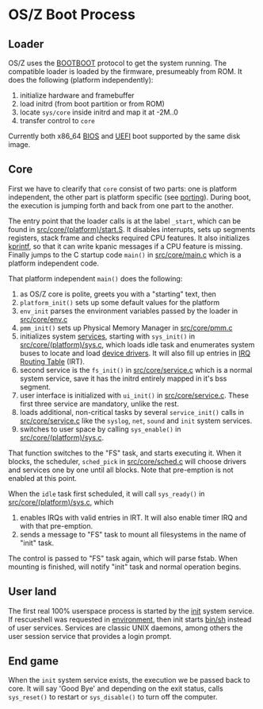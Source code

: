 OS/Z Boot Process
=================

Loader
------

OS/Z uses the [BOOTBOOT](https://github.com/bztsrc/osz/tree/master/loader) protocol to get the system running.
The compatible loader is loaded by the firmware, presumeably from ROM. It does the following (platform independently):

 1. initialize hardware and framebuffer
 2. load initrd (from boot partition or from ROM)
 3. locate `sys/core` inside initrd and map it at -2M..0
 4. transfer control to `core`

Currently both x86_64 [BIOS](https://github.com/bztsrc/osz/blob/master/loader/x86_64-bios/bootboot.asm) and [UEFI](https://github.com/bztsrc/osz/blob/master/loader/x86_64-efi/bootboot.c) boot supported by the same disk image.

Core
----

First we have to clearify that `core` consist of two parts: one is platform independent, the other part is platform specific
(see [porting](https://github.com/bztsrc/osz/blob/master/docs/porting.md)). During boot, the execution is jumping forth and back
from one part to the another.

The entry point that the loader calls is at the label `_start`, which can be found in  [src/core/(platform)/start.S](https://github.com/bztsrc/osz/blob/master/src/core/x86_64/start.S).
It disables interrupts, sets up segments registers, stack frame and checks required CPU features. It also initializes [kprintf](https://github.com/bztsrc/osz/blob/master/src/core/kprintf.c), so that it can write kpanic messages if a CPU feature is missing.
Finally jumps to the C startup code `main()` in [src/core/main.c](https://github.com/bztsrc/osz/blob/master/src/core/main.c) which is a platform independent code.

That platform independent `main()` does the following:

 1. as OS/Z core is polite, greets you with a "starting" text, then
 2. `platform_init()` sets up some default values for the platform
 3. `env_init` parses the environment variables passed by the loader in [src/core/env.c](https://github.com/bztsrc/osz/blob/master/src/core/env.c)
 4. `pmm_init()` sets up Physical Memory Manager in [src/core/pmm.c](https://github.com/bztsrc/osz/blob/master/src/core/pmm.c)
 5. initializes system [services](https://github.com/bztsrc/osz/blob/master/docs/services.md), starting with `sys_init()` in [src/core/(platform)/sys.c](https://github.com/bztsrc/osz/blob/master/src/core/x86_64/sys.c), which loads idle task
 and enumerates system buses to locate and load [device drivers](https://github.com/bztsrc/osz/blob/master/docs/drivers.md). It will also fill up entries
in [IRQ Routing Table](https://github.com/bztsrc/osz/blob/master/docs/howto3-develop.md) (IRT).
 6. second service is the `fs_init()` in [src/core/service.c](https://github.com/bztsrc/osz/blob/master/src/core/service.c) which is a normal system service, save it has the initrd entirely mapped in it's bss segment.
 7. user interface is initialized with `ui_init()` in [src/core/service.c](https://github.com/bztsrc/osz/blob/master/src/core/service.c). These first three service are mandatory, unlike the rest.
 8. loads additional, non-critical tasks by several `service_init()` calls in [src/core/service.c](https://github.com/bztsrc/osz/blob/master/src/core/service.c) like the `syslog`, `net`, `sound` and `init` system services.
 9. switches to user space by calling `sys_enable()` in [src/core/(platform)/sys.c](https://github.com/bztsrc/osz/blob/master/src/core/x86_64/sys.c).

That function switches to the "FS" task, and starts executing it. When it blocks, the scheduler,
`sched_pick` in [src/core/sched.c](https://github.com/bztsrc/osz/blob/master/src/core/sched.c)
will choose drivers and services one by one until all blocks. Note that pre-emption is not enabled at this point.

When the `idle` task first scheduled, it will call `sys_ready()` in [src/core/(platform)/sys.c](https://github.com/bztsrc/osz/blob/master/src/core/x86_64/sys.c), which
 1. enables IRQs with valid entries in IRT. It will also enable timer IRQ and with that pre-emption.
 2. sends a message to "FS" task to mount all filesystems in the name of "init" task.

The control is passed to "FS" task again, which will parse fstab. When mounting is finished, will notify "init" task and
normal operation begins.

User land
---------

The first real 100% userspace process is started by the [init](https://github.com/bztsrc/osz/blob/master/src/init/main.c) system service.
If rescueshell was requested in [environment](https://github.com/bztsrc/osz/blob/master/etc/sys/config), then init starts [bin/sh](https://github.com/bztsrc/osz/blob/master/src/sh/main.c)
instead of user services. Services are classic UNIX daemons, among others the user session service that provides a login prompt.

End game
--------

When the `init` system service exists, the execution we be passed back to core. It will say 'Good Bye' and depending on
the exit status, calls `sys_reset()` to restart or `sys_disable()` to turn off the computer.
